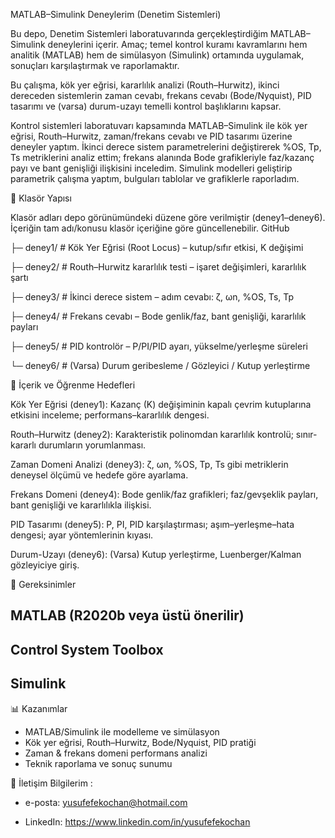 MATLAB–Simulink Deneylerim (Denetim Sistemleri)


Bu depo, Denetim Sistemleri laboratuvarında gerçekleştirdiğim MATLAB–Simulink deneylerini içerir. Amaç; temel kontrol kuramı kavramlarını hem analitik (MATLAB) hem de simülasyon (Simulink) ortamında uygulamak, sonuçları karşılaştırmak ve raporlamaktır.

Bu çalışma, kök yer eğrisi, kararlılık analizi (Routh–Hurwitz), ikinci dereceden sistemlerin zaman cevabı, frekans cevabı (Bode/Nyquist), PID tasarımı ve (varsa) durum-uzayı temelli kontrol başlıklarını kapsar.

Kontrol sistemleri laboratuvarı kapsamında MATLAB–Simulink ile kök yer eğrisi, Routh–Hurwitz, zaman/frekans cevabı ve PID tasarımı üzerine deneyler yaptım. İkinci derece sistem parametrelerini değiştirerek %OS, Tp, Ts metriklerini analiz ettim; frekans alanında Bode grafikleriyle faz/kazanç payı ve bant genişliği ilişkisini inceledim. Simulink modelleri geliştirip parametrik çalışma yaptım, bulguları tablolar ve grafiklerle raporladım.

📁 Klasör Yapısı

Klasör adları depo görünümündeki düzene göre verilmiştir (deney1–deney6). İçeriğin tam adı/konusu klasör içeriğine göre güncellenebilir. 
GitHub


├─ deney1/   # Kök Yer Eğrisi (Root Locus) – kutup/sıfır etkisi, K değişimi

├─ deney2/   # Routh–Hurwitz kararlılık testi – işaret değişimleri, kararlılık şartı

├─ deney3/   # İkinci derece sistem – adım cevabı: ζ, ωn, %OS, Ts, Tp

├─ deney4/   # Frekans cevabı – Bode genlik/faz, bant genişliği, kararlılık payları

├─ deney5/   # PID kontrolör – P/PI/PID ayarı, yükselme/yerleşme süreleri

└─ deney6/   # (Varsa) Durum geribesleme / Gözleyici / Kutup yerleştirme


🧭 İçerik ve Öğrenme Hedefleri

Kök Yer Eğrisi (deney1): Kazanç (K) değişiminin kapalı çevrim kutuplarına etkisini inceleme; performans–kararlılık dengesi.

Routh–Hurwitz (deney2): Karakteristik polinomdan kararlılık kontrolü; sınır-kararlı durumların yorumlanması.

Zaman Domeni Analizi (deney3): ζ, ωn, %OS, Tp, Ts gibi metriklerin deneysel ölçümü ve hedefe göre ayarlama.

Frekans Domeni (deney4): Bode genlik/faz grafikleri; faz/gevşeklik payları, bant genişliği ve kararlılıkla ilişkisi.

PID Tasarımı (deney5): P, PI, PID karşılaştırması; aşım–yerleşme–hata dengesi; ayar yöntemlerinin kıyası.

Durum-Uzayı (deney6): (Varsa) Kutup yerleştirme, Luenberger/Kalman gözleyiciye giriş.


🧰 Gereksinimler

## MATLAB (R2020b veya üstü önerilir)

## Control System Toolbox

## Simulink


📊 Kazanımlar

- MATLAB/Simulink ile modelleme ve simülasyon  
- Kök yer eğrisi, Routh–Hurwitz, Bode/Nyquist, PID pratiği  
- Zaman & frekans domeni performans analizi  
- Teknik raporlama ve sonuç sunumu


👤 İletişim Bilgilerim : 

- e-posta: yusufefekochan@hotmail.com
  
- LinkedIn: https://www.linkedin.com/in/yusufefekochan



